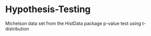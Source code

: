 # Hypothesis-Testing
Michelson data set from the HistData package
p-value test using t-distribution

